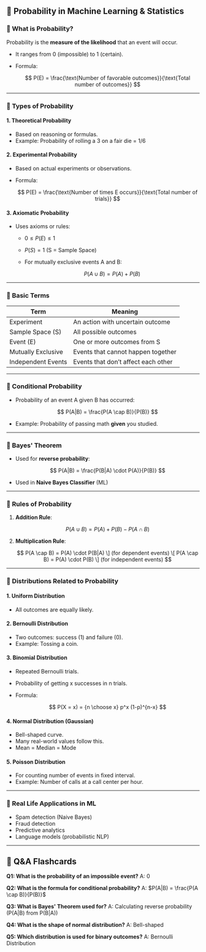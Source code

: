 ## 📘 Probability in Machine Learning & Statistics

### 🔹 What is Probability?

Probability is the **measure of the likelihood** that an event will occur.

* It ranges from 0 (impossible) to 1 (certain).
* Formula:

  $$
  P(E) = \frac{\text{Number of favorable outcomes}}{\text{Total number of outcomes}}
  $$

---

### 🔹 Types of Probability

#### 1. **Theoretical Probability**

* Based on reasoning or formulas.
* Example: Probability of rolling a 3 on a fair die = 1/6

#### 2. **Experimental Probability**

* Based on actual experiments or observations.
* Formula:

  $$
  P(E) = \frac{\text{Number of times E occurs}}{\text{Total number of trials}}
  $$

#### 3. **Axiomatic Probability**

* Uses axioms or rules:

  * $0 \leq P(E) \leq 1$
  * $P(S) = 1$ (S = Sample Space)
  * For mutually exclusive events A and B:

    $$
    P(A \cup B) = P(A) + P(B)
    $$

---

### 🔹 Basic Terms

| Term               | Meaning                             |
| ------------------ | ----------------------------------- |
| Experiment         | An action with uncertain outcome    |
| Sample Space (S)   | All possible outcomes               |
| Event (E)          | One or more outcomes from S         |
| Mutually Exclusive | Events that cannot happen together  |
| Independent Events | Events that don’t affect each other |

---

### 🔹 Conditional Probability

* Probability of an event A given B has occurred:

  $$
  P(A|B) = \frac{P(A \cap B)}{P(B)}
  $$
* Example: Probability of passing math **given** you studied.

---

### 🔹 Bayes' Theorem

* Used for **reverse probability**:

  $$
  P(A|B) = \frac{P(B|A) \cdot P(A)}{P(B)}
  $$
* Used in **Naive Bayes Classifier** (ML)

---

### 🔹 Rules of Probability

1. **Addition Rule**:

   $$
   P(A \cup B) = P(A) + P(B) - P(A \cap B)
   $$
2. **Multiplication Rule**:

   $$
   P(A \cap B) = P(A) \cdot P(B|A)
   \] (for dependent events)
   \[
   P(A \cap B) = P(A) \cdot P(B)
   \] (for independent events)
   $$

---

### 🔹 Distributions Related to Probability

#### 1. **Uniform Distribution**

* All outcomes are equally likely.

#### 2. **Bernoulli Distribution**

* Two outcomes: success (1) and failure (0).
* Example: Tossing a coin.

#### 3. **Binomial Distribution**

* Repeated Bernoulli trials.
* Probability of getting x successes in n trials.
* Formula:

  $$
  P(X = x) = {n \choose x} p^x (1-p)^{n-x}
  $$

#### 4. **Normal Distribution (Gaussian)**

* Bell-shaped curve.
* Many real-world values follow this.
* Mean = Median = Mode

#### 5. **Poisson Distribution**

* For counting number of events in fixed interval.
* Example: Number of calls at a call center per hour.

---

### 🔹 Real Life Applications in ML

* Spam detection (Naive Bayes)
* Fraud detection
* Predictive analytics
* Language models (probabilistic NLP)

---

## 📌 Q\&A Flashcards

**Q1: What is the probability of an impossible event?**
A: 0

**Q2: What is the formula for conditional probability?**
A: $P(A|B) = \frac{P(A \cap B)}{P(B)}$

**Q3: What is Bayes' Theorem used for?**
A: Calculating reverse probability (P(A|B) from P(B|A))

**Q4: What is the shape of normal distribution?**
A: Bell-shaped

**Q5: Which distribution is used for binary outcomes?**
A: Bernoulli Distribution

